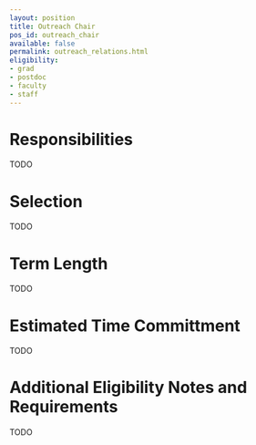 ```yaml
---
layout: position
title: Outreach Chair
pos_id: outreach_chair
available: false
permalink: outreach_relations.html
eligibility:
- grad
- postdoc
- faculty
- staff
---
```


# Responsibilities
TODO

# Selection
TODO

# Term Length
TODO

# Estimated Time Committment
TODO

# Additional Eligibility Notes and Requirements
TODO
